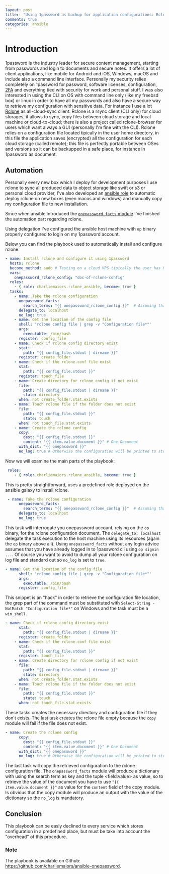 ```yaml
---
layout: post
title:  "Using 1password as backup for application configurations: Rclone"
comments: true
categories: ansible
---
```


# Introduction

1password is the industry leader for secure content management, starting from passwords and login to documents and secure notes. It offers a lot of client applications, like mobile for Android and iOS, Windows, macOS and include also a command line interface. Personally my security relies completely on 1password for password, software licenses, configuration, [2FA](https://www.wikiwand.com/en/Multi-factor_authentication) and everything tied with security for work and personal stuff.
I was also interested in using the CLI on OS with command line only (like my freebsd box) or linux in order to have all my passwords and also have a secure way to retrieve my configuration with sensitive data. For instance I use a lot [Rclone](https://rclone.org/) as all-cloud-sync client. Rclone is a rsync client (CLI only) for cloud storages, it allows to sync, copy files between cloud storage and local machine or cloud-to-cloud; there is also a project called rclone-browser for users which want always a GUI (personally I'm fine with the CLI).
Rclone relies on a configuration file located tipically in the user home directory, in this file the application saves (encrypted) all the configuration for each cloud storage (called remote); this file is perfectly portable between OSes and versions so it can be backupped in a safe place, for instance in 1password as document.

## Automation 

Personally every new box which I deploy for development purposes I use rclone to sync all produced data to object storage like swift or s3 or personal cloud provider, I've also developed an [ansible role](https://galaxy.ansible.com/charliemaiors/rclone-ansible) to automatic deploy rclone on new boxes (even macos and windows) and manually copy my configuration file to new installation.

Since when ansible introduced the [```onepassword_facts``` module](https://docs.ansible.com/ansible/latest/modules/onepassword_facts_module.html) I've finished the automation part regarding rclone.

Using delegation I've configured the ansible host machine with ```op``` binary properly configured to login on my 1password account.

Below you can find the playbook used to automatically install and configure rclone:

```yaml
- name: Install rclone and configure it using 1password
  hosts: rclone
  become_method: sudo # Testing on a cloud VPS tipically the user has NOPASSWD for sudo
  vars:
    onepassword_rclone_config: "doc-of-rclone-config"
  roles:
    - { role: charliemaiors.rclone_ansible, become: true }
  tasks:
    - name: Take the rclone configuration
      onepassword_facts:
        search_terms: "{{ onepassword_rclone_config }}"  # Assuming that you have already run op signin...
      delegate_to: localhost
      no_log: true
    - name: Get the location of the config file
      shell: 'rclone config file | grep -v "Configuration file*"'
      args:
        executable: /bin/bash
      register: config_file
    - name: Check if rclone config directory exist
      stat:
        path: "{{ config_file.stdout | dirname }}"
      register: create_folder
    - name: Check if the rclone.conf file exist
      stat:
        path: "{{ config_file.stdout }}"
      register: touch_file
    - name: Create directory for rclone config if not exist
      file:
        path: "{{ config_file.stdout | dirname }}"
        state: directory
      when: not create_folder.stat.exists
    - name: Touch rclone file if the folder does not exist
      file:
        path: "{{ config_file.stdout }}"
        state: touch
      when: not touch_file.stat.exists
    - name: Create the rclone config
      copy:
        dest: "{{ config_file.stdout }}"
        content: "{{ item.value.document }}" # One Document
      with_dict: "{{ onepassword }}"
      no_log: true # Otherwise the configuration will be printed to stdout
```
Now we will examine the main parts of the playbook:

```yaml
 roles:
    - { role: charliemaiors.rclone_ansible, become: true }
```

This is pretty straightforward, uses a predefined role deployed on the ansible galaxy to install rclone.

```yaml
 - name: Take the rclone configuration
      onepassword_facts:
        search_terms: "{{ onepassword_rclone_config }}"  # Assuming that you have already run op signin...
      delegate_to: localhost
      no_log: true
```

This task will interrogate you onepassword account, relying on the ```op``` binary, for the rclone configuration document. The ```delegate_to: localhost``` delegate the task execution to the host machine using its resources (again the ```op``` binary above all).
Using ```onepassword_facts``` without any login advice assumes that you have already logged in to 1password cli using ```op signin ...```. Of course you want to avoid to dump all your rclone configuration on log file and standard out so ```no_log``` is set to ```true```.

```yaml
- name: Get the location of the config file
      shell: 'rclone config file | grep -v "Configuration file*"'
      args:
        executable: /bin/bash
      register: config_file
```
This snippet is an "hack" in order to retrieve the configuration file location, the grep part of the command must be substituted with ```Select-String -NotMatch "Configuration file*"``` on Windows and the task must be a ```win_shell```.

```yaml
- name: Check if rclone config directory exist
      stat:
        path: "{{ config_file.stdout | dirname }}"
      register: create_folder
    - name: Check if the rclone.conf file exist
      stat:
        path: "{{ config_file.stdout }}"
      register: touch_file
    - name: Create directory for rclone config if not exist
      file:
        path: "{{ config_file.stdout | dirname }}"
        state: directory
      when: not create_folder.stat.exists
    - name: Touch rclone file if the folder does not exist
      file:
        path: "{{ config_file.stdout }}"
        state: touch
      when: not touch_file.stat.exists
```

These tasks creates the necessary directory and configuration file if they don't exists. The last task creates the rclone file empty because the ```copy``` module will fail if the file does not exist.

```yaml
- name: Create the rclone config
      copy:
        dest: "{{ config_file.stdout }}"
        content: "{{ item.value.document }}" # One Document
      with_dict: "{{ onepassword }}"
      no_log: true # Otherwise the configuration will be printed to stdout
```

The last task will copy the retrieved configuration to the rclone configuration file. The ```onepassword_facts``` module will produce a dictionary with using the search term as key and the tuple \<field:value\> as value, so to retrieve the value of the document you have to use ```"{{ item.value.document }}"``` as value for the ```content``` field of the copy module. Is obvious that the copy module will produce an output with the value of the dictionary so the ```no_log``` is mandatory.

## Conclusion

This playbook can be easly declined to every service which stores configuration in a predefined place, but must be take into account the "overhead" of this procedure.

### Note

The playbook is available on Github: https://github.com/charliemaiors/ansible-onepassword.